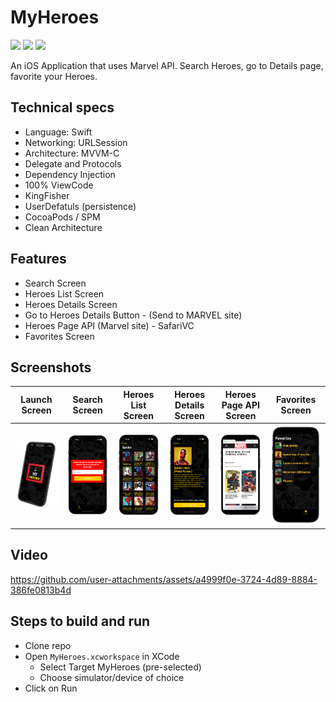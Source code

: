 # MyHeroes

<img src="https://img.shields.io/badge/status-Active-green" height="20"> <img src="https://img.shields.io/badge/architecture-MVVM-yellow" height="20"> <img src="https://img.shields.io/badge/language-Swift-yellow" height="20"> 

An iOS Application that uses Marvel API. Search Heroes, go to Details page, favorite your Heroes.

## Technical specs
- Language: Swift
- Networking: URLSession
- Architecture: MVVM-C
- Delegate and Protocols
- Dependency Injection
- 100% ViewCode
- KingFisher
- UserDefatuls (persistence)
- CocoaPods / SPM
- Clean Architecture

## Features
- Search Screen
- Heroes List Screen
- Heroes Details Screen
- Go to Heroes Details Button - (Send to MARVEL site)
- Heroes Page API (Marvel site) - SafariVC
- Favorites Screen

## Screenshots
|Launch Screen|Search Screen|Heroes List Screen|Heroes Details Screen|Heroes Page API Screen|Favorites Screen|   
|:-:|:-:|:-:|:-:|:-:|:-:|
|<img src="/Images/LaunchScreen.png" width="250"/>|<img src="/Images/Search Screen.png" width="250"/>|<img src="/Images/Heroes List Screen.png" width="250"/>|<img src="/Images/Heroes Details Screen.png" width="250"/>|<img src="/Images/Heroes Page API Screen.png" width="250"/>|<img src="/Images/Favorites Screen.png" width="250"/>|

## Video

https://github.com/user-attachments/assets/a4999f0e-3724-4d89-8884-386fe0813b4d


## Steps to build and run
- Clone repo 
- Open `MyHeroes.xcworkspace` in XCode
  - Select Target MyHeroes (pre-selected)
  - Choose simulator/device of choice
- Click on Run
